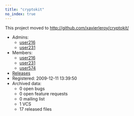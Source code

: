 ```yaml
---
title: "cryptokit"
no_index: true
---
```


This project moved to http://github.com/xavierleroy/cryptokit/



* Admins:
  * [user216](/users/user216)
  * [user231](/users/user231)
* Members:
  * [user216](/users/user216)
  * [user231](/users/user231)
  * [user574](/users/user574)
* [Releases](https://download.ocamlcore.org/cryptokit)
* Registered: 2009-12-11 13:39:50
* Archived data:
  * 0 open bugs
  * 0 open feature requests
  * 0 mailing list
  * 1 VCS
  * 17 released files
